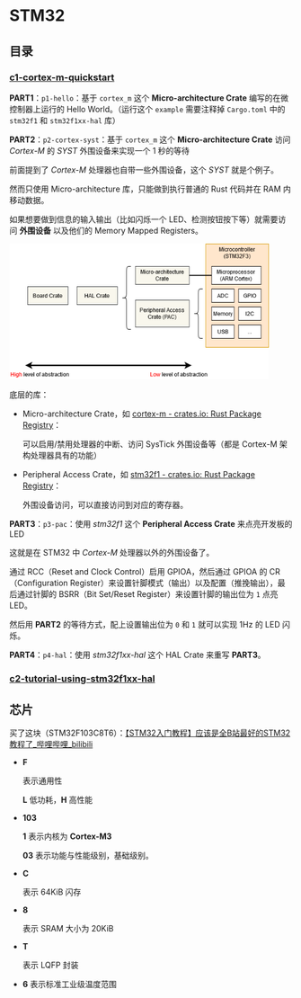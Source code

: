 # STM32

## 目录

### [c1-cortex-m-quickstart](c1-cortex-m-quickstart/README.md)

**PART1**：`p1-hello`：基于 `cortex_m` 这个 **Micro-architecture Crate** 编写的在微控制器上运行的 Hello World。（运行这个 `example` 需要注释掉 `Cargo.toml` 中的 `stm32f1` 和 `stm32f1xx-hal` 库）

**PART2**：`p2-cortex-syst`：基于 `cortex_m` 这个 **Micro-architecture Crate** 访问 *Cortex-M* 的 *SYST* 外围设备来实现一个 1 秒的等待

前面提到了 *Cortex-M* 处理器也自带一些外围设备，这个 *SYST* 就是个例子。

然而只使用 Micro-architecture 库，只能做到执行普通的 Rust 代码并在 RAM 内移动数据。

如果想要做到信息的输入输出（比如闪烁一个 LED、检测按钮按下等）就需要访问 **外围设备** 以及他们的 Memory Mapped Registers。

<img src="./assets/crates.png" alt="img" style="zoom: 80%;" />

底层的库：

- Micro-architecture Crate，如 [cortex-m - crates.io: Rust Package Registry](https://crates.io/crates/cortex-m)：

    可以启用/禁用处理器的中断、访问 SysTick 外围设备等（都是 Cortex-M 架构处理器具有的功能）

- Peripheral Access Crate，如 [stm32f1 - crates.io: Rust Package Registry](https://crates.io/crates/stm32f1)：

    外围设备访问，可以直接访问到对应的寄存器。

**PART3**：`p3-pac`：使用 *stm32f1* 这个 **Peripheral Access Crate** 来点亮开发板的 LED

这就是在 STM32  中 *Cortex-M* 处理器以外的外围设备了。

通过 RCC（Reset and Clock Control）启用 GPIOA，然后通过 GPIOA 的 CR（Configuration Register）来设置针脚模式（输出）以及配置（推挽输出），最后通过针脚的 BSRR（Bit Set/Reset Register）来设置针脚的输出位为 `1` 点亮 LED。

然后用 **PART2** 的等待方式，配上设置输出位为 `0` 和 `1` 就可以实现 1Hz 的 LED 闪烁。

**PART4**：`p4-hal`：使用 *stm32f1xx-hal* 这个 HAL Crate 来重写 **PART3**。

### [c2-tutorial-using-stm32f1xx-hal](c2-tutorial-using-stm32f1xx-hal/README.md)



## 芯片

买了这块（STM32F103C8T6）：[【STM32入门教程】应该是全B站最好的STM32教程了_哔哩哔哩_bilibili](https://www.bilibili.com/video/BV12v4y1y7uV)

- **F**

    表示通用性

    **L** 低功耗，**H** 高性能

- **103**

    **1** 表示内核为 **Cortex-M3**

    **03** 表示功能与性能级别，基础级别。

- **C**

    表示 64KiB 闪存

- **8**

    表示 SRAM 大小为 20KiB

- **T**

    表示 LQFP 封装

- **6** 表示标准工业级温度范围
